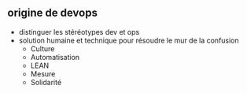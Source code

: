 ## origine de devops

* distinguer les stéréotypes dev et ops
* solution humaine et technique pour résoudre le mur de la confusion
  * Culture
  * Automatisation
  * LEAN
  * Mesure
  * Solidarité